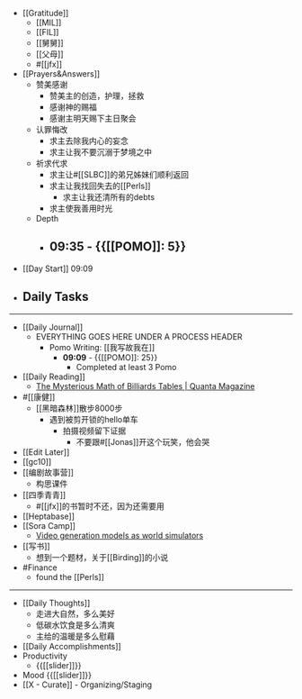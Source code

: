 - [[Gratitude]]
    - [[MIL]]
    - [[FIL]]
    - [[舅舅]]
    - [[父母]]
    - #[[jfx]]
- [[Prayers&Answers]]
    - 赞美感谢
        - 赞美主的创造，护理，拯救
        - 感谢神的赐福
        - 感谢主明天赐下主日聚会
    - 认罪悔改
        - 求主去除我内心的妄念
        - 求主让我不要沉溺于梦境之中
    - 祈求代求
        - 求主让#[[SLBC]]的弟兄姊妹们顺利返回
        - 求主让我找回失去的[[Perls]]
            - 求主让我还清所有的debts
        - 求主使我善用时光
    - Depth
        - **09:35** - {{[[POMO]]: 5}}
            - 
- [[Day Start]] 09:09
- Daily Tasks
    - 
- ---
- [[Daily Journal]] 
    - EVERYTHING GOES HERE UNDER A PROCESS HEADER
        - Pomo Writing: [[我写故我在]]
            - **09:09** - {{[[POMO]]: 25}}
                -  Completed at least 3 Pomo
- [[Daily Reading]]
    - [The Mysterious Math of Billiards Tables | Quanta Magazine](https://www.quantamagazine.org/the-mysterious-math-of-billiards-tables-20240215/)
- #[[康健]]
    - [[黑暗森林]]散步8000步
        - 遇到被剪开锁的hello单车
            - 拍摄视频留下证据
                - 不要跟#[[Jonas]]开这个玩笑，他会哭
- [[Edit Later]]
- [[gc10]]
- [[编剧故事营]]
    - 构思课件
- [[四季青青]]
    - #[[jfx]]的书暂时不还，因为还需要用
- [[Heptabase]]
- [[Sora Camp]]
    - [Video generation models as world simulators](https://openai.com/research/video-generation-models-as-world-simulators)
- [[写书]]
    - 想到一个题材，关于[[Birding]]的小说
- #Finance
    - found the [[Perls]]
- ---
- [[Daily Thoughts]]
    - 走进大自然，多么美好
    - 低碳水饮食是多么清爽
    - 主给的温暖是多么慰藉
- [[Daily Accomplishments]]
- Productivity
    - {{[[slider]]}}
- Mood {{[[slider]]}}
- [[X - Curate]]  - Organizing/Staging
